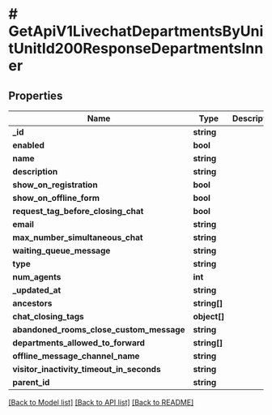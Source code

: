 # # GetApiV1LivechatDepartmentsByUnitUnitId200ResponseDepartmentsInner

## Properties

Name | Type | Description | Notes
------------ | ------------- | ------------- | -------------
**_id** | **string** |  | [optional]
**enabled** | **bool** |  | [optional]
**name** | **string** |  | [optional]
**description** | **string** |  | [optional]
**show_on_registration** | **bool** |  | [optional]
**show_on_offline_form** | **bool** |  | [optional]
**request_tag_before_closing_chat** | **bool** |  | [optional]
**email** | **string** |  | [optional]
**max_number_simultaneous_chat** | **string** |  | [optional]
**waiting_queue_message** | **string** |  | [optional]
**type** | **string** |  | [optional]
**num_agents** | **int** |  | [optional]
**_updated_at** | **string** |  | [optional]
**ancestors** | **string[]** |  | [optional]
**chat_closing_tags** | **object[]** |  | [optional]
**abandoned_rooms_close_custom_message** | **string** |  | [optional]
**departments_allowed_to_forward** | **string[]** |  | [optional]
**offline_message_channel_name** | **string** |  | [optional]
**visitor_inactivity_timeout_in_seconds** | **string** |  | [optional]
**parent_id** | **string** |  | [optional]

[[Back to Model list]](../../README.md#models) [[Back to API list]](../../README.md#endpoints) [[Back to README]](../../README.md)
